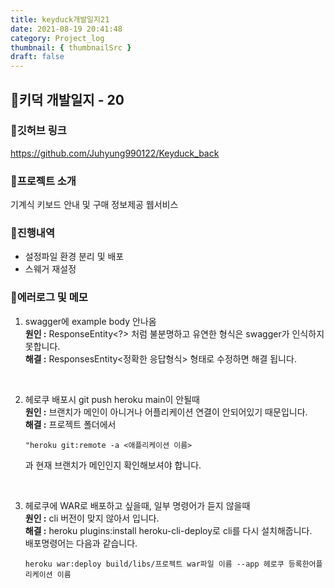 ```yaml
---
title: keyduck개발일지21
date: 2021-08-19 20:41:48
category: Project_log
thumbnail: { thumbnailSrc }
draft: false
---
```


## 🌟키덕 개발일지 - 20

### 🎯깃허브 링크 
https://github.com/Juhyung990122/Keyduck_back

### 🎯프로젝트 소개
기계식 키보드 안내 및 구매 정보제공 웹서비스 

### 🎯진행내역
- 설정파일 환경 분리 및 배포
- 스웨거 재설정

### 🎯에러로그 및 메모
1. swagger에 example body 안나옴<br>
**원인 :** ResponseEntity<?> 처럼 불분명하고 유연한 형식은 swagger가 인식하지 못합니다.<br>
**해결 :** ResponsesEntity<정확한 응답형식> 형태로 수정하면 해결 됩니다.<br>
<br>

2. 헤로쿠 배포시 git push heroku main이 안될때<br>
**원인 :** 브랜치가 메인이 아니거나 어플리케이션 연결이 안되어있기 때문입니다.<br>
**해결 :** 프로젝트 폴더에서 
    ```
    "heroku git:remote -a <애플리케이션 이름>
    ``` 
    과 현재 브랜치가 메인인지 확인해보셔야 합니다.<br>
<br>

3. 헤로쿠에 WAR로 배포하고 싶을때, 일부 명령어가 듣지 않을때<br>
**원인 :** cli 버전이 맞지 않아서 입니다.<br>
**해결 :** heroku plugins:install heroku-cli-deploy로 cli를 다시 설치해줍니다.<br>
배포명령어는 다음과 같습니다.<br>
    ```
    heroku war:deploy build/libs/프로젝트 war파일 이름 --app 헤로쿠 등록한어플리케이션 이름
    ```